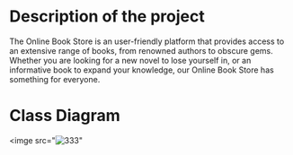 # Description of the project

The Online Book Store is an user-friendly platform that provides access to an extensive range of books, from renowned authors to obscure gems. Whether you are looking for a new novel to lose yourself in, or an informative book to expand your knowledge, our Online Book Store has something for everyone.
 

# Class Diagram

<imge src="![333](https://github.com/Tahani-1/Project1/assets/145428676/c3d47179-e958-4d7b-b73e-bb1a63071887)"
